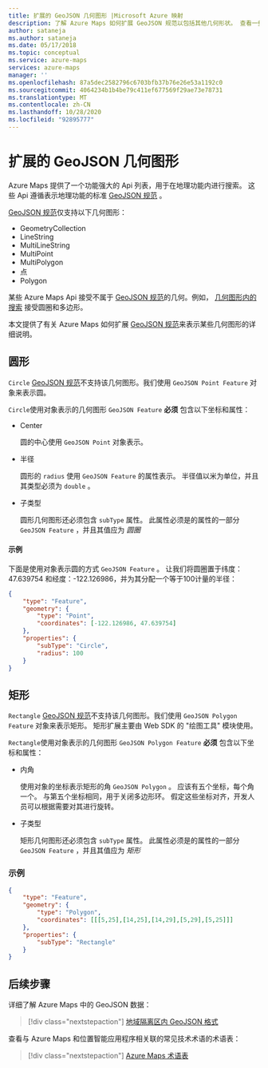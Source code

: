```yaml
---
title: 扩展的 GeoJSON 几何图形 |Microsoft Azure 映射
description: 了解 Azure Maps 如何扩展 GeoJSON 规范以包括其他几何形状。 查看一些示例，用于设置要在地图中使用的圆和矩形。
author: sataneja
ms.author: sataneja
ms.date: 05/17/2018
ms.topic: conceptual
ms.service: azure-maps
services: azure-maps
manager: ''
ms.openlocfilehash: 87a5dec2582796c6703bfb37b76e26e53a1192c0
ms.sourcegitcommit: 4064234b1b4be79c411ef677569f29ae73e78731
ms.translationtype: MT
ms.contentlocale: zh-CN
ms.lasthandoff: 10/28/2020
ms.locfileid: "92895777"
---
```

# <a name="extended-geojson-geometries"></a>扩展的 GeoJSON 几何图形

Azure Maps 提供了一个功能强大的 Api 列表，用于在地理功能内进行搜索。 这些 Api 遵循表示地理功能的标准 [GeoJSON 规范][1] 。  

[GeoJSON 规范][1]仅支持以下几何图形：

* GeometryCollection
* LineString
* MultiLineString
* MultiPoint
* MultiPolygon
* 点
* Polygon

某些 Azure Maps Api 接受不属于 [GeoJSON 规范][1]的几何。例如， [几何图形内的搜索](/rest/api/maps/search/postsearchinsidegeometry) 接受圆圈和多边形。

本文提供了有关 Azure Maps 如何扩展 [GeoJSON 规范][1]来表示某些几何图形的详细说明。

## <a name="circle"></a>圆形

`Circle` [GeoJSON 规范][1]不支持该几何图形。我们使用 `GeoJSON Point Feature` 对象来表示圆。

`Circle`使用对象表示的几何图形 `GeoJSON Feature` __必须__ 包含以下坐标和属性：

- Center

    圆的中心使用 `GeoJSON Point` 对象表示。

- 半径

    圆形的 `radius` 使用 `GeoJSON Feature` 的属性表示。 半径值以米为单位，并且其类型必须为 `double` 。

- 子类型

    圆形几何图形还必须包含 `subType` 属性。 此属性必须是的属性的一部分 `GeoJSON Feature` ，并且其值应为 _圆圈_

#### <a name="example"></a>示例

下面是使用对象表示圆的方式 `GeoJSON Feature` 。 让我们将圆圈置于纬度：47.639754 和经度：-122.126986，并为其分配一个等于100计量的半径：

```json            
{
    "type": "Feature",
    "geometry": {
        "type": "Point",
        "coordinates": [-122.126986, 47.639754]
    },
    "properties": {
        "subType": "Circle",
        "radius": 100
    }
}          
```

## <a name="rectangle"></a>矩形

`Rectangle` [GeoJSON 规范][1]不支持该几何图形。我们使用 `GeoJSON Polygon Feature` 对象来表示矩形。 矩形扩展主要由 Web SDK 的 "绘图工具" 模块使用。

`Rectangle`使用对象表示的几何图形 `GeoJSON Polygon Feature` __必须__ 包含以下坐标和属性：

- 内角

    使用对象的坐标表示矩形的角 `GeoJSON Polygon` 。 应该有五个坐标，每个角一个。 与第五个坐标相同，用于关闭多边形环。 假定这些坐标对齐，开发人员可以根据需要对其进行旋转。

- 子类型

    矩形几何图形还必须包含 `subType` 属性。 此属性必须是的属性的一部分 `GeoJSON Feature` ，并且其值应为 _矩形_

### <a name="example"></a>示例

```json
{
    "type": "Feature",
    "geometry": {
        "type": "Polygon",
        "coordinates": [[[5,25],[14,25],[14,29],[5,29],[5,25]]]
    },
    "properties": {
        "subType": "Rectangle"
    }
}

```
## <a name="next-steps"></a>后续步骤

详细了解 Azure Maps 中的 GeoJSON 数据：

> [!div class="nextstepaction"]
> [地域隔离区内 GeoJSON 格式](geofence-geojson.md)

查看与 Azure Maps 和位置智能应用程序相关联的常见技术术语的术语表：

> [!div class="nextstepaction"]
> [Azure Maps 术语表](glossary.md)

[1]: https://tools.ietf.org/html/rfc7946